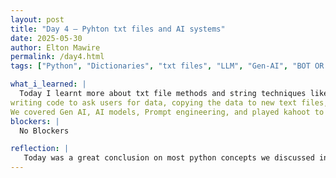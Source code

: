 ```yaml
---
layout: post
title: "Day 4 – Pyhton txt files and AI systems"
date: 2025-05-30
author: Elton Mawire
permalink: /day4.html
tags: ["Python", "Dictionaries", "txt files", "LLM", "Gen-AI", "BOT OR NOT", "Final-day"]

what_i_learned: |
  Today I learnt more about txt file methods and string techniques like splitting and append. We did two exercises that included 
writing code to ask users for data, copying the data to new text files,and aslo looping to display. We also touched on AI and ML. 
We covered Gen AI, AI models, Prompt engineering, and played kahoot to check understanding.
blockers: |
  No Blockers

reflection: |
   Today was a great conclusion on most python concepts we discussed in 102 class. The problems we did gave a good big picture view of everything.It was great to learn while playing kahoot, and also checking if pictures are AI generated or not.
---
```

